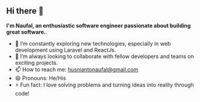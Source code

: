 ## Hi there 👋

**I'm Naufal, an enthusiastic software engineer passionate about building great software.**.

- 🌱 I’m constantly exploring new technologies, especially in web development using Laravel and ReactJs.
- 👯 I’m always looking to collaborate with fellow developers and teams on exciting projects.
- 📫 How to reach me: husniantonaufal@gmail.com
- 😄 Pronouns: He/His
- ⚡ Fun fact: I love solving problems and turning ideas into reality through code!

